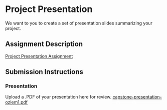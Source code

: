 
# Project Presentation
We want to you to create a set of presentation slides summarizing your project.

## Assignment Description
[Project Presentation Assignment](https://education.launchcode.org/liftoff/modules/assignments/project-presentation)

## Submission Instructions

### Presentation
Upload a .PDF of your presentation here for review.
[capstone-presentation-ozlem1.pdf](https://github.com/ozlemyalcin/liftoff-assignments/files/6379496/capstone-presentation-ozlem1.pdf)




